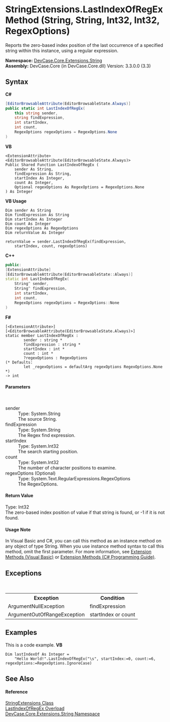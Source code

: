 # StringExtensions.LastIndexOfRegEx Method (String, String, Int32, Int32, RegexOptions)
 

Reports the zero-based index position of the last occurrence of a specified string within this instance, using a regular expression.

**Namespace:**&nbsp;<a href="N_DevCase_Core_Extensions_String">DevCase.Core.Extensions.String</a><br />**Assembly:**&nbsp;DevCase.Core (in DevCase.Core.dll) Version: 3.3.0.0 (3.3)

## Syntax

**C#**<br />
``` C#
[EditorBrowsableAttribute(EditorBrowsableState.Always)]
public static int LastIndexOfRegEx(
	this string sender,
	string findExpression,
	int startIndex,
	int count,
	RegexOptions regexOptions = RegexOptions.None
)
```

**VB**<br />
``` VB
<ExtensionAttribute>
<EditorBrowsableAttribute(EditorBrowsableState.Always)>
Public Shared Function LastIndexOfRegEx ( 
	sender As String,
	findExpression As String,
	startIndex As Integer,
	count As Integer,
	Optional regexOptions As RegexOptions = RegexOptions.None
) As Integer
```

**VB Usage**<br />
``` VB Usage
Dim sender As String
Dim findExpression As String
Dim startIndex As Integer
Dim count As Integer
Dim regexOptions As RegexOptions
Dim returnValue As Integer

returnValue = sender.LastIndexOfRegEx(findExpression, 
	startIndex, count, regexOptions)
```

**C++**<br />
``` C++
public:
[ExtensionAttribute]
[EditorBrowsableAttribute(EditorBrowsableState::Always)]
static int LastIndexOfRegEx(
	String^ sender, 
	String^ findExpression, 
	int startIndex, 
	int count, 
	RegexOptions regexOptions = RegexOptions::None
)
```

**F#**<br />
``` F#
[<ExtensionAttribute>]
[<EditorBrowsableAttribute(EditorBrowsableState.Always)>]
static member LastIndexOfRegEx : 
        sender : string * 
        findExpression : string * 
        startIndex : int * 
        count : int * 
        ?regexOptions : RegexOptions 
(* Defaults:
        let _regexOptions = defaultArg regexOptions RegexOptions.None
*)
-> int 

```


#### Parameters
&nbsp;<dl><dt>sender</dt><dd>Type: System.String<br />The source String.</dd><dt>findExpression</dt><dd>Type: System.String<br />The Regex find expression.</dd><dt>startIndex</dt><dd>Type: System.Int32<br />The search starting position.</dd><dt>count</dt><dd>Type: System.Int32<br />The number of character positions to examine.</dd><dt>regexOptions (Optional)</dt><dd>Type: System.Text.RegularExpressions.RegexOptions<br />The RegexOptions.</dd></dl>

#### Return Value
Type: Int32<br />The zero-based index position of value if that string is found, or -1 if it is not found.

#### Usage Note
In Visual Basic and C#, you can call this method as an instance method on any object of type String. When you use instance method syntax to call this method, omit the first parameter. For more information, see <a href="https://docs.microsoft.com/dotnet/visual-basic/programming-guide/language-features/procedures/extension-methods">Extension Methods (Visual Basic)</a> or <a href="https://docs.microsoft.com/dotnet/csharp/programming-guide/classes-and-structs/extension-methods">Extension Methods (C# Programming Guide)</a>.

## Exceptions
&nbsp;<table><tr><th>Exception</th><th>Condition</th></tr><tr><td>ArgumentNullException</td><td>findExpression</td></tr><tr><td>ArgumentOutOfRangeException</td><td>startIndex or count</td></tr></table>

## Examples
This is a code example. 
**VB**<br />
``` VB
Dim lastIndexOf As Integer = 
    "Hello World!".LastIndexOfRegEx("\s", startIndex:=0, count:=6, regexOptions:=RegexOptions.IgnoreCase)
```


## See Also


#### Reference
<a href="T_DevCase_Core_Extensions_String_StringExtensions">StringExtensions Class</a><br /><a href="Overload_DevCase_Core_Extensions_String_StringExtensions_LastIndexOfRegEx">LastIndexOfRegEx Overload</a><br /><a href="N_DevCase_Core_Extensions_String">DevCase.Core.Extensions.String Namespace</a><br />